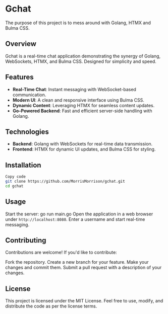 # Gchat
The purpose of this project is to mess around with Golang, HTMX and Bulma CSS.

## Overview
Gchat is a real-time chat application demonstrating the synergy of Golang, WebSockets, HTMX, and Bulma CSS. Designed for simplicity and speed.

## Features
- **Real-Time Chat**: Instant messaging with WebSocket-based communication.
- **Modern UI**: A clean and responsive interface using Bulma CSS.
- **Dynamic Content**: Leveraging HTMX for seamless content updates.
- **Go-Powered Backend**: Fast and efficient server-side handling with Golang.

## Technologies
- **Backend**: Golang with WebSockets for real-time data transmission.
- **Frontend**: HTMX for dynamic UI updates, and Bulma CSS for styling.

## Installation
```bash
Copy code
git clone https://github.com/MorrisMorrison/gchat.git
cd gchat
```

## Usage
Start the server: go run main.go
Open the application in a web browser under `http://localhost:8080`.
Enter a username and start real-time messaging.

## Contributing
Contributions are welcome! If you'd like to contribute:

Fork the repository.
Create a new branch for your feature.
Make your changes and commit them.
Submit a pull request with a description of your changes.

## License
This project is licensed under the MIT License. Feel free to use, modify, and distribute the code as per the license terms.


